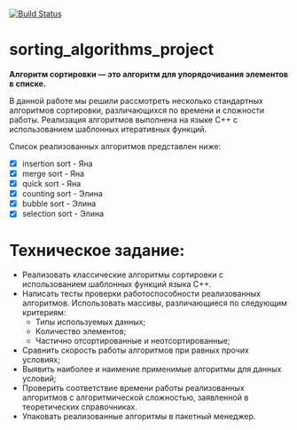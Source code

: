 [![Build Status](https://travis-ci.org/yanaxgrishkova/sorting_algorithms_project.svg?branch=master)](https://travis-ci.org/yanaxgrishkova/sorting_algorithms_project)

# sorting_algorithms_project

**Алгоритм сортировки — это алгоритм для упорядочивания элементов в списке.**

В данной работе мы решили рассмотреть несколько стандартных алгоритмов сортировки, различающихся по времени и сложности работы. Реализация алгоритмов выполнена на языке С++ с использованием шаблонных итеративных функций. 

Список реализованных алгоритмов представлен ниже:
- [x] insertion sort - Яна
- [x] merge sort - Яна
- [x] quick sort - Яна
- [x] counting sort - Элина
- [x] bubble sort - Элина
- [x] selection sort - Элина

# Техническое задание: 

- Реализовать классические алгоритмы сортировки с использованием шаблонных функций языка C++. 
- Написать тесты проверки работоспособности реализованных алгоритмов. 
Использовать массивы, различающиеся по следующим критериям:
  - Типы используемых данных;
  - Количество элементов;
  - Частично отсортированные и неотсортированные;
- Сравнить скорость работы алгоритмов при равных прочих условиях;
- Выявить наиболее и наимение применимые алгоритмы для данных условий;
- Проверить соответствие времени работы реализованных алгоритмов с алгоритмической сложностью, заявленной в теоретических справочниках.
- Упаковать реализованные алгоритмы в пакетный менеджер.
